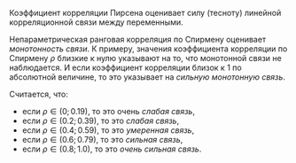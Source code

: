 Коэффициент корреляции Пирсена оценивает силу (тесноту) линейной корреляционной связи между переменными.

Непараметрическая ранговая корреляция по Спирмену оценивает _монотонность связи_.  К примеру, значения коэффициента корреляции по Спирмену $\rho$  близкие к нулю указывают на то, что монотонной связи не наблюдается. И если коэффициент корреляции близок к 1 по абсолютной величине, то это указывает на _сильную монотонную связь_.

Считается, что:
- если $\rho  \in (0; 0.19)$, то это очень _слабая связь_,
- если $\rho \in (0.2; 0.39)$, то это _слабая связь_,
- если $\rho \in (0.4;0.59)$, то это _умеренная связь_,
- если $\rho \in (0.6; 0.79)$, то это _сильная связь_,
- если $\rho \in (0.8; 1.0)$, то это _очень сильная связь_.

